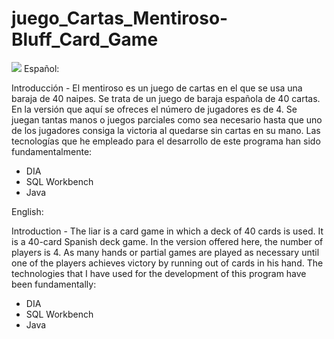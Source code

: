 # juego_Cartas_Mentiroso-Bluff_Card_Game
<img src="https://www.savepng.com/file/thumb/2020-06/85390-java-language-text-programming-logo-programmer-thumb.png">
Español:

Introducción - El mentiroso es un juego de cartas en el que se usa una baraja de 40 naipes. Se trata de un juego de baraja española de 40 cartas. En la versión que aquí se ofreces el número de jugadores es de 4. Se juegan tantas manos o juegos parciales como sea necesario hasta que uno de los jugadores consiga la victoria al quedarse sin cartas en su mano.
Las tecnologías que he empleado para el desarrollo de este programa han sido fundamentalmente:

-	DIA
-	SQL Workbench
-	Java

English:

Introduction - The liar is a card game in which a deck of 40 cards is used. It is a 40-card Spanish deck game. In the version offered here, the number of players is 4. As many hands or partial games are played as necessary until one of the players achieves victory by running out of cards in his hand.
The technologies that I have used for the development of this program have been fundamentally:

- DIA
- SQL Workbench
- Java
